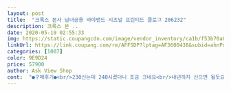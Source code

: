 ```yaml
---
layout: post 
title:  "크록스 본사 남녀공용 바야밴드 시즈널 프린티드 클로그 206232" 
description: 크록스 본 ..
date: 2020-05-19 02:55:33 
img: https://static.coupangcdn.com/image/vendor_inventory/ca1b/f53b70a87965231dd3266e443399d4289e6d8fdaa6c91567fd0da1e1be86.jpg 
linkUrl: https://link.coupang.com/re/AFFSDP?lptag=AF3600438&subid=ahnPublicAsk&pageKey=1152807986&itemId=2127596323&vendorItemId=70126157564&traceid=V0-113-a2207c494ad28e1d 
categories: [1007] 
color: 9E9D24 
price: 57900 
author: Ask View Shop 
cont:  "●구매후기●<br/>230신는데 240시켰더니 조금 크네요<br/>내년까지 신으면 될듯요<br/>신발은 예뻐요<br/>실제로보니 더 만족하네요 한치수 크게사시는게 여유롭게 맞아요<br/>아이가 좋아해요.<br/><br/>정싸이즈 딱<br/>" 
---
```

